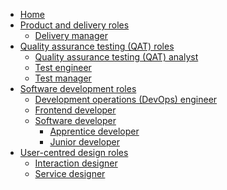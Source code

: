 * [Home](/)
* [Product and delivery roles]()
    * [Delivery manager](/delivery-manager/)
* [Quality assurance testing (QAT) roles]()
    * [Quality assurance testing (QAT) analyst]()
    * [Test engineer]()
    * [Test manager]()
* [Software development roles]()
    * [Development operations (DevOps) engineer](/devops/)
    * [Frontend developer](/frontend-developer)
    * [Software developer](/software-developer/)
        * [Apprentice developer](/software-developer/ApprenticeDeveloper.md)
        * [Junior developer](/software-developer/JuniorDeveloper.md)
* [User-centred design roles]()
    * [Interaction designer](/interaction-designer/)
    * [Service designer](/service-designer/)
